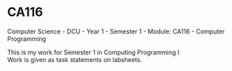 # CA116
Computer Science - DCU - Year 1 - Semester 1 - Module: CA116 - Computer Programming

This is my work for Semester 1 in Computing Programming I     
Work is given as task statements on labsheets.
